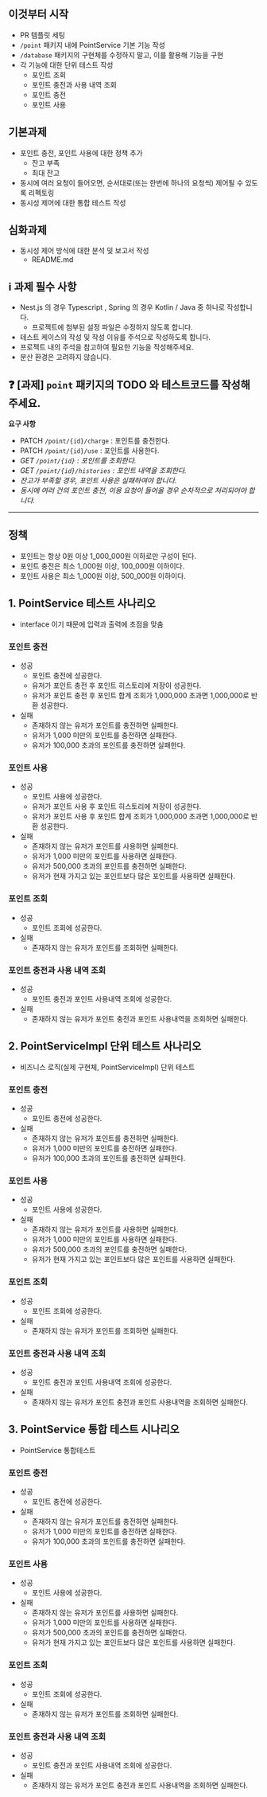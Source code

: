 ## 이것부터 시작
- PR 템플릿 세팅
- `/point` 패키지 내에 PointService 기본 기능 작성
- `/database` 패키지의 구현체를 수정하지 말고, 이를 활용해 기능을 구현
- 각 기능에 대한 단위 테스트 작성
  - 포인트 조회
  - 포인트 충전과 사용 내역 조회
  - 포인트 충전
  - 포인트 사용

## 기본과제
- 포인트 충전, 포인트 사용에 대한 정책 추가
  - 잔고 부족
  - 최대 잔고
- 동시에 여러 요청이 들어오면, 순서대로(또는 한번에 하나의 요청씩) 제어될 수 있도록 리펙토링
- 동시성 제어에 대한 통합 테스트 작성

## 심화과제
- 동시성 제어 방식에 대한 분석 및 보고서 작성
  - README.md

## ℹ️ 과제 필수 사항

- Nest.js 의 경우 Typescript , Spring 의 경우 Kotlin / Java 중 하나로 작성합니다.
    - 프로젝트에 첨부된 설정 파일은 수정하지 않도록 합니다.
- 테스트 케이스의 작성 및 작성 이유를 주석으로 작성하도록 합니다.
- 프로젝트 내의 주석을 참고하여 필요한 기능을 작성해주세요.
- 분산 환경은 고려하지 않습니다.

## ❓ [과제] `point` 패키지의 TODO 와 테스트코드를 작성해주세요.

**요구 사항**

- PATCH  `/point/{id}/charge` : 포인트를 충전한다.
- PATCH `/point/{id}/use` : 포인트를 사용한다.
- *GET `/point/{id}` : 포인트를 조회한다.*
- *GET `/point/{id}/histories` : 포인트 내역을 조회한다.*
- *잔고가 부족할 경우, 포인트 사용은 실패하여야 합니다.*
- *동시에 여러 건의 포인트 충전, 이용 요청이 들어올 경우 순차적으로 처리되어야 합니다.*

---

## 정책
- 포인트는 항상 0원 이상 1_000_000원 이하로만 구성이 된다.
- 포인트 충전은 최소 1_000원 이상, 100_000원 이하이다.
- 포인트 사용은 최소 1_000원 이상, 500_000원 이하이다.

## 1. PointService 테스트 사나리오

- interface 이기 때문에 입력과 출력에 초점을 맞춤

### 포인트 충전
- 성공
  - 포인트 충전에 성공한다.
  - 유저가 포인트 충전 후 포인트 히스토리에 저장이 성공한다.
  - 유저가 포인트 충전 후 포인트 합계 조회가 1,000,000 초과면 1,000,000로 반환 성공한다.
- 실패
  - 존재하지 않는 유저가 포인트를 충전하면 실패한다.
  - 유저가 1,000 미만의 포인트를 충전하면 실패한다.
  - 유저가 100,000 초과의 포인트를 충전하면 실패한다.

### 포인트 사용
- 성공
  - 포인트 사용에 성공한다.
  - 유저가 포인트 사용 후 포인트 히스토리에 저장이 성공한다.
  - 유저가 포인트 사용 후 포인트 합계 조회가 1,000,000 초과면 1,000,000로 반환 성공한다.
- 실패
  - 존재하지 않는 유저가 포인트를 사용하면 실패한다.
  - 유저가 1,000 미만의 포인트를 사용하면 실패한다.
  - 유저가 500,000 초과의 포인트를 충전하면 실패한다.
  - 유저가 현재 가지고 있는 포인트보다 많은 포인트를 사용하면 실패한다.

### 포인트 조회
- 성공
  - 포인트 조회에 성공한다.
- 실패
  - 존재하지 않는 유저가 포인트를 조회하면 실패한다.

### 포인트 충전과 사용 내역 조회
- 성공
  - 포인트 충전과 포인트 사용내역 조회에 성공한다.
- 실패
  - 존재하지 않는 유저가 포인트 충전과 포인트 사용내역을 조회하면 실패한다.

## 2. PointServiceImpl 단위 테스트 사나리오

- 비즈니스 로직(실제 구현체, PointServiceImpl) 단위 테스트

### 포인트 충전
- 성공
  - 포인트 충전에 성공한다.
- 실패
  - 존재하지 않는 유저가 포인트를 충전하면 실패한다.
  - 유저가 1,000 미만의 포인트를 충전하면 실패한다.
  - 유저가 100,000 초과의 포인트를 충전하면 실패한다.

### 포인트 사용
- 성공
  - 포인트 사용에 성공한다.
- 실패
  - 존재하지 않는 유저가 포인트를 사용하면 실패한다.
  - 유저가 1,000 미만의 포인트를 사용하면 실패한다.
  - 유저가 500,000 초과의 포인트를 충전하면 실패한다.
  - 유저가 현재 가지고 있는 포인트보다 많은 포인트를 사용하면 실패한다.

### 포인트 조회
- 성공
  - 포인트 조회에 성공한다.
- 실패
  - 존재하지 않는 유저가 포인트를 조회하면 실패한다.

### 포인트 충전과 사용 내역 조회
- 성공
  - 포인트 충전과 포인트 사용내역 조회에 성공한다.
- 실패
  - 존재하지 않는 유저가 포인트 충전과 포인트 사용내역을 조회하면 실패한다.

## 3. PointService 통합 테스트 시나리오

- PointService 통합테스트

### 포인트 충전
- 성공
  - 포인트 충전에 성공한다.
- 실패
  - 존재하지 않는 유저가 포인트를 충전하면 실패한다.
  - 유저가 1,000 미만의 포인트를 충전하면 실패한다.
  - 유저가 100,000 초과의 포인트를 충전하면 실패한다.

### 포인트 사용
- 성공
  - 포인트 사용에 성공한다.
- 실패
  - 존재하지 않는 유저가 포인트를 사용하면 실패한다.
  - 유저가 1,000 미만의 포인트를 사용하면 실패한다.
  - 유저가 500,000 초과의 포인트를 충전하면 실패한다.
  - 유저가 현재 가지고 있는 포인트보다 많은 포인트를 사용하면 실패한다.

### 포인트 조회
- 성공
  - 포인트 조회에 성공한다.
- 실패
  - 존재하지 않는 유저가 포인트를 조회하면 실패한다.

### 포인트 충전과 사용 내역 조회
- 성공
  - 포인트 충전과 포인트 사용내역 조회에 성공한다.
- 실패
  - 존재하지 않는 유저가 포인트 충전과 포인트 사용내역을 조회하면 실패한다.